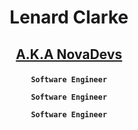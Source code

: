 # <p align="center">Lenard Clarke</p>
## <p align="center"><a href="https://assetstore.unity.com/publishers/101795">A.K.A NovaDevs</a></p>

<p align="center" dir="auto"><strong><code>Software Engineer</code></strong></p> <p align="center" dir="auto"><strong><code>Software Engineer</code></strong></p> <p align="center" dir="auto"><strong><code>Software Engineer</code></strong></p>


